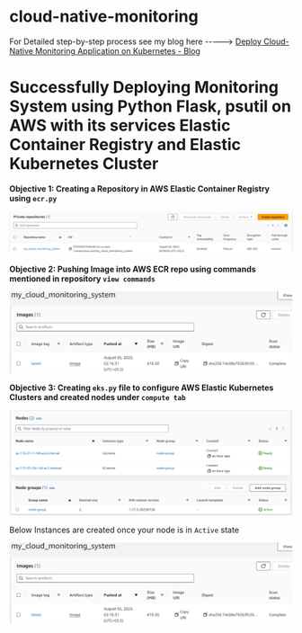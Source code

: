 # cloud-native-monitoring

For Detailed step-by-step process see my blog here -----> [Deploy Cloud-Native Monitoring Application on Kubernetes - Blog](https://legiondev.hashnode.dev/deploy-cloud-native-monitoring-application-on-kubernetes)

# Successfully Deploying Monitoring System using Python Flask, psutil on AWS with its services Elastic Container Registry and Elastic Kubernetes Cluster


**Objective 1: Creating a Repository in AWS Elastic Container Registry using `ecr.py`** 

![AWS Elastic Container Registry by running python3 ecr.py](https://github.com/Jatinkc/cloud-native-monitoring/blob/main/my%20repo.png)

**Objective 2: Pushing Image into AWS ECR repo using commands mentioned in repository `view commands`** 

![Pushed Image using commands given in AWS ECR ](https://github.com/Jatinkc/cloud-native-monitoring/blob/main/image.png)

**Objective 3: Creating `eks.py` file to configure AWS Elastic Kubernetes Clusters and created nodes under `compute tab`** 

![AWS Elastic Kubernetes Clusters by running python3 eks.py](https://github.com/Jatinkc/cloud-native-monitoring/blob/main/nodes.png)

Below Instances are created once your node is in `Active` state

![Instances](https://github.com/Jatinkc/cloud-native-monitoring/blob/main/image.png)





